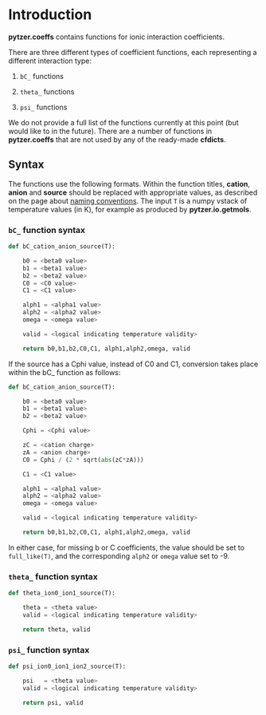 # Introduction

**pytzer.coeffs** contains functions for ionic interaction coefficients.

There are three different types of coefficient functions, each representing a different interaction type:

  1. `bC_` functions

  1. `theta_` functions

  1. `psi_` functions

We do not provide a full list of the functions currently at this point (but would like to in the future). There are a number of functions in **pytzer.coeffs** that are not used by any of the ready-made **cfdicts**.

## Syntax

The functions use the following formats. Within the function titles, **cation**, **anion** and **source** should be replaced with appropriate values, as described on the page about [naming conventions](../../name-conventions). The input `T` is a numpy vstack of temperature values (in K), for example as produced by **pytzer.io.getmols**.

### `bC_` function syntax

```python
def bC_cation_anion_source(T):

    b0 = <beta0 value>
    b1 = <beta1 value>
    b2 = <beta2 value>
    C0 = <C0 value>
    C1 = <C1 value>

    alph1 = <alpha1 value>
    alph2 = <alpha2 value>
    omega = <omega value>

    valid = <logical indicating temperature validity>

    return b0,b1,b2,C0,C1, alph1,alph2,omega, valid
```

If the source has a Cphi value, instead of C0 and C1, conversion takes place within the bC_ function as follows:

```python
def bC_cation_anion_source(T):

    b0 = <beta0 value>
    b1 = <beta1 value>
    b2 = <beta2 value>

    Cphi = <Cphi value>

    zC = <cation charge>
    zA = <anion charge>
    C0 = Cphi / (2 * sqrt(abs(zC*zA)))

    C1 = <C1 value>

    alph1 = <alpha1 value>
    alph2 = <alpha2 value>
    omega = <omega value>

    valid = <logical indicating temperature validity>

    return b0,b1,b2,C0,C1, alph1,alph2,omega, valid
```

In either case, for missing b or C coefficients, the value should be set to `full_like(T)`, and the corresponding `alph2` or `omega` value set to -9.

### `theta_` function syntax

```python
def theta_ion0_ion1_source(T):

    theta = <theta value>
    valid = <logical indicating temperature validity>

    return theta, valid
```

### `psi_` function syntax

```python
def psi_ion0_ion1_ion2_source(T):

    psi   = <theta value>
    valid = <logical indicating temperature validity>

    return psi, valid
```

